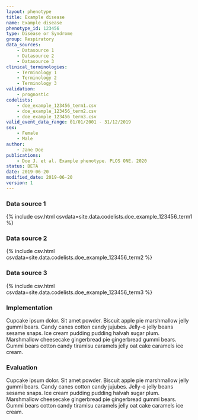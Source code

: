 ```yaml
---
layout: phenotype
title: Example disease
name: Example disease
phenotype_id: 123456 
type: Disease or Syndrome
group: Respiratory
data_sources: 
    - Datasource 1
    - Datasource 2
    - Datasource 3
clinical_terminologies: 
    - Terminology 1
    - Terminology 2
    - Terminology 3
validation:
    - prognostic
codelists:
    - doe_example_123456_term1.csv
    - doe_example_123456_term2.csv
    - doe_example_123456_term3.csv
valid_event_data_range: 01/01/2001 - 31/12/2019
sex: 
    - Female
    - Male
author: 
    - Jane Doe
publications: 
    - Doe J. et al. Example phenotype. PLOS ONE. 2020
status: BETA
date: 2019-06-20
modified_date: 2019-06-20
version: 1
---
```


### Data source 1
{% include csv.html csvdata=site.data.codelists.doe_example_123456_term1 %}

### Data source 2 
{% include csv.html csvdata=site.data.codelists.doe_example_123456_term2 %}

### Data source 3
{% include csv.html csvdata=site.data.codelists.doe_example_123456_term3 %}

### Implementation

Cupcake ipsum dolor. Sit amet powder. Biscuit apple pie marshmallow jelly gummi bears. Candy canes cotton candy jujubes. Jelly-o jelly beans sesame snaps. Ice cream pudding pudding halvah sugar plum. Marshmallow cheesecake gingerbread pie gingerbread gummi bears. Gummi bears cotton candy tiramisu caramels jelly oat cake caramels ice cream.

### Evaluation

Cupcake ipsum dolor. Sit amet powder. Biscuit apple pie marshmallow jelly gummi bears. Candy canes cotton candy jujubes. Jelly-o jelly beans sesame snaps. Ice cream pudding pudding halvah sugar plum. Marshmallow cheesecake gingerbread pie gingerbread gummi bears. Gummi bears cotton candy tiramisu caramels jelly oat cake caramels ice cream.
